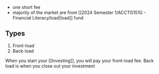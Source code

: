 - one short fee
- majority of the market are from [[2024 Semester 1/ACCTG151G - Financial Literacy/load|load]] fund
## Types
1. Front-load
2. Back-load

When you start your [[Investing]], you will pay your front-load fee. Back load is when you close out your investment